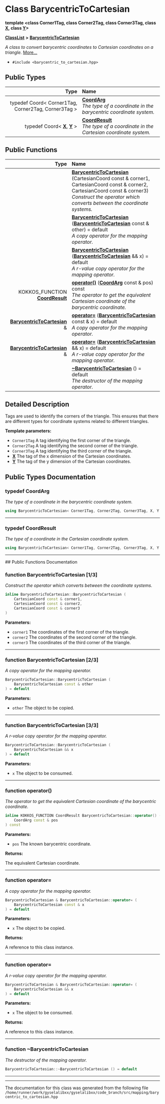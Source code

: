 

# Class BarycentricToCartesian

**template &lt;class Corner1Tag, class Corner2Tag, class Corner3Tag, class [**X**](structX.md), class [**Y**](structY.md)&gt;**



[**ClassList**](annotated.md) **>** [**BarycentricToCartesian**](classBarycentricToCartesian.md)



_A class to convert barycentric coordinates to Cartesian coordinates on a triangle._ [More...](#detailed-description)

* `#include <barycentric_to_cartesian.hpp>`

















## Public Types

| Type | Name |
| ---: | :--- |
| typedef Coord&lt; Corner1Tag, Corner2Tag, Corner3Tag &gt; | [**CoordArg**](#typedef-coordarg)  <br>_The type of a coordinate in the barycentric coordinate system._  |
| typedef Coord&lt; [**X**](structX.md), [**Y**](structY.md) &gt; | [**CoordResult**](#typedef-coordresult)  <br>_The type of a coordinate in the Cartesian coordinate system._  |




















## Public Functions

| Type | Name |
| ---: | :--- |
|   | [**BarycentricToCartesian**](#function-barycentrictocartesian-13) (CartesianCoord const & corner1, CartesianCoord const & corner2, CartesianCoord const & corner3) <br>_Construct the operator which converts between the coordinate systems._  |
|   | [**BarycentricToCartesian**](#function-barycentrictocartesian-23) ([**BarycentricToCartesian**](classBarycentricToCartesian.md) const & other) = default<br>_A copy operator for the mapping operator._  |
|   | [**BarycentricToCartesian**](#function-barycentrictocartesian-33) ([**BarycentricToCartesian**](classBarycentricToCartesian.md) && x) = default<br>_A r-value copy operator for the mapping operator._  |
|  KOKKOS\_FUNCTION [**CoordResult**](classBarycentricToCartesian.md#typedef-coordresult) | [**operator()**](#function-operator) ([**CoordArg**](classBarycentricToCartesian.md#typedef-coordarg) const & pos) const<br>_The operator to get the equivalent Cartesian coordinate of the barycentric coordinate._  |
|  [**BarycentricToCartesian**](classBarycentricToCartesian.md) & | [**operator=**](#function-operator_1) ([**BarycentricToCartesian**](classBarycentricToCartesian.md) const & x) = default<br>_A copy operator for the mapping operator._  |
|  [**BarycentricToCartesian**](classBarycentricToCartesian.md) & | [**operator=**](#function-operator_2) ([**BarycentricToCartesian**](classBarycentricToCartesian.md) && x) = default<br>_A r-value copy operator for the mapping operator._  |
|   | [**~BarycentricToCartesian**](#function-barycentrictocartesian) () = default<br>_The destructor of the mapping operator._  |




























## Detailed Description


Tags are used to identify the corners of the triangle. This ensures that there are different types for coordinate systems related to different triangles.




**Template parameters:**


* `Corner1Tag` A tag identifying the first corner of the triangle. 
* `Corner2Tag` A tag identifying the second corner of the triangle. 
* `Corner3Tag` A tag identifying the third corner of the triangle. 
* [**X**](structX.md) The tag of the x dimension of the Cartesian coordinates. 
* [**Y**](structY.md) The tag of the y dimension of the Cartesian coordinates. 




    
## Public Types Documentation




### typedef CoordArg 

_The type of a coordinate in the barycentric coordinate system._ 
```C++
using BarycentricToCartesian< Corner1Tag, Corner2Tag, Corner3Tag, X, Y >::CoordArg =  Coord<Corner1Tag, Corner2Tag, Corner3Tag>;
```




<hr>



### typedef CoordResult 

_The type of a coordinate in the Cartesian coordinate system._ 
```C++
using BarycentricToCartesian< Corner1Tag, Corner2Tag, Corner3Tag, X, Y >::CoordResult =  Coord<X, Y>;
```




<hr>
## Public Functions Documentation




### function BarycentricToCartesian [1/3]

_Construct the operator which converts between the coordinate systems._ 
```C++
inline BarycentricToCartesian::BarycentricToCartesian (
    CartesianCoord const & corner1,
    CartesianCoord const & corner2,
    CartesianCoord const & corner3
) 
```





**Parameters:**


* `corner1` The coordinates of the first corner of the triangle. 
* `corner2` The coordinates of the second corner of the triangle. 
* `corner3` The coordinates of the third corner of the triangle. 




        

<hr>



### function BarycentricToCartesian [2/3]

_A copy operator for the mapping operator._ 
```C++
BarycentricToCartesian::BarycentricToCartesian (
    BarycentricToCartesian const & other
) = default
```





**Parameters:**


* `other` The object to be copied. 




        

<hr>



### function BarycentricToCartesian [3/3]

_A r-value copy operator for the mapping operator._ 
```C++
BarycentricToCartesian::BarycentricToCartesian (
    BarycentricToCartesian && x
) = default
```





**Parameters:**


* `x` The object to be consumed. 




        

<hr>



### function operator() 

_The operator to get the equivalent Cartesian coordinate of the barycentric coordinate._ 
```C++
inline KOKKOS_FUNCTION CoordResult BarycentricToCartesian::operator() (
    CoordArg const & pos
) const
```





**Parameters:**


* `pos` The known barycentric coordinate.



**Returns:**

The equivalent Cartesian coordinate. 





        

<hr>



### function operator= 

_A copy operator for the mapping operator._ 
```C++
BarycentricToCartesian & BarycentricToCartesian::operator= (
    BarycentricToCartesian const & x
) = default
```





**Parameters:**


* `x` The object to be copied. 



**Returns:**

A reference to this class instance. 





        

<hr>



### function operator= 

_A r-value copy operator for the mapping operator._ 
```C++
BarycentricToCartesian & BarycentricToCartesian::operator= (
    BarycentricToCartesian && x
) = default
```





**Parameters:**


* `x` The object to be consumed. 



**Returns:**

A reference to this class instance. 





        

<hr>



### function ~BarycentricToCartesian 

_The destructor of the mapping operator._ 
```C++
BarycentricToCartesian::~BarycentricToCartesian () = default
```




<hr>

------------------------------
The documentation for this class was generated from the following file `/home/runner/work/gyselalibxx/gyselalibxx/code_branch/src/mapping/barycentric_to_cartesian.hpp`

